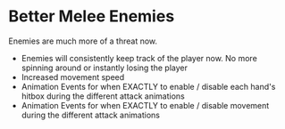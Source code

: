 
# Better Melee Enemies

Enemies are much more of a threat now.

- Enemies will consistently keep track of the player now. No more spinning around or instantly losing the player
- Increased movement speed
- Animation Events for when EXACTLY to enable / disable each hand's hitbox during the different attack animations
- Animation Events for when EXACTLY to enable / disable movement during the different attack animations
